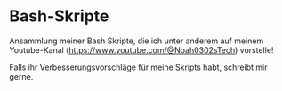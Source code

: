 # Bash-Skripte

Ansammlung meiner Bash Skripte, die ich unter anderem auf meinem Youtube-Kanal (https://www.youtube.com/@Noah0302sTech) vorstelle!

Falls ihr Verbesserungsvorschläge für meine Skripts habt, schreibt mir gerne.